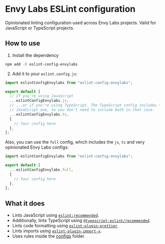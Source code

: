 # Envy Labs ESLint configuration

Opinionated linting configuration used across Envy Labs projects. Valid for JavaScript or TypeScript projects.

## How to use

1. Install the dependency

```sh
npm add -D eslint-config-envylabs
```

2. Add it to your `eslint.config.js`:

```js
import eslintConfigEnvylabs from "eslint-config-envylabs";

export default [
  // If you're using JavaScript
  ...eslintConfigEnvylabs.js,
  // ...or if you're using TypeScript. The TypeScript config includes the
  // JavaScript one, so you don't need to include both in that case.
  ...eslintConfigEnvylabs.ts,
  {
    // Your config here
  },
];
```

Also, you can use the `full` config, which includes the `js`, `ts` and very opinionated Envy Labs configs:

```js
import eslintConfigEnvylabs from "eslint-config-envylabs";

export default [
  ...eslintConfigEnvylabs.full,
  {
    // Your config here
  },
];
```

## What it does

- Lints JavaScript using [
  `eslint:recommended`](https://eslint.org/docs/latest/user-guide/configuring/configuration-files#using-eslintrecommended).
- Additionally, lints TypeScript using [`@typescript-eslint/recommended`](https://typescript-eslint.io/docs/linting/configs).
- Lints code formatting using [`eslint-plugin-prettier`](https://github.com/prettier/eslint-plugin-prettier).
- Lints imports using [`eslint-plugin-import-x`](https://github.com/un-ts/eslint-plugin-import-x).
- Uses rules inside the [configs](configs) folder.
